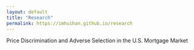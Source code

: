 ```yaml
---
layout: default
title: "Research"
permalink: https://imhuihan.github.io/research
---
```


Price Discrimination and Adverse Selection in the U.S. Mortgage Market